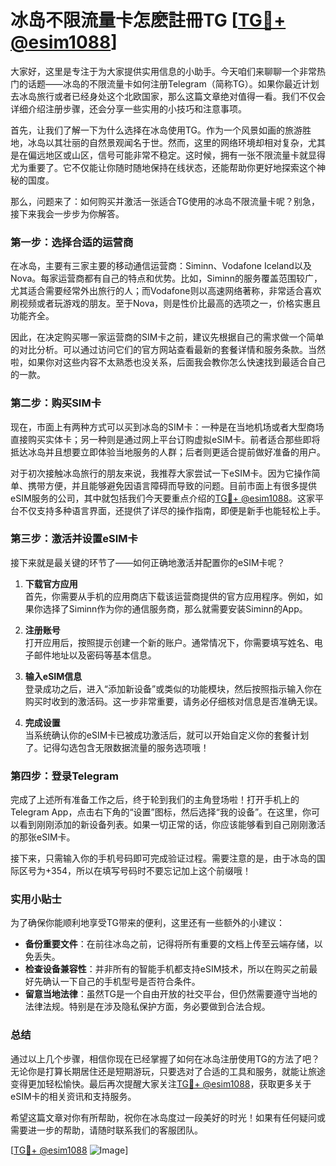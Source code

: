 # 冰岛不限流量卡怎麽註冊TG [[TG💪+ @esim1088](https://t.me/s/esim1088)]

大家好，这里是专注于为大家提供实用信息的小助手。今天咱们来聊聊一个非常热门的话题——冰岛的不限流量卡如何注册Telegram（简称TG）。如果你最近计划去冰岛旅行或者已经身处这个北欧国家，那么这篇文章绝对值得一看。我们不仅会详细介绍注册步骤，还会分享一些实用的小技巧和注意事项。

首先，让我们了解一下为什么选择在冰岛使用TG。作为一个风景如画的旅游胜地，冰岛以其壮丽的自然景观闻名于世。然而，这里的网络环境却相对复杂，尤其是在偏远地区或山区，信号可能非常不稳定。这时候，拥有一张不限流量卡就显得尤为重要了。它不仅能让你随时随地保持在线状态，还能帮助你更好地探索这个神秘的国度。

那么，问题来了：如何购买并激活一张适合TG使用的冰岛不限流量卡呢？别急，接下来我会一步步为你解答。

### 第一步：选择合适的运营商

在冰岛，主要有三家主要的移动通信运营商：Siminn、Vodafone Iceland以及Nova。每家运营商都有自己的特点和优势。比如，Siminn的服务覆盖范围较广，尤其适合需要经常外出旅行的人；而Vodafone则以高速网络著称，非常适合喜欢刷视频或者玩游戏的朋友。至于Nova，则是性价比最高的选项之一，价格实惠且功能齐全。

因此，在决定购买哪一家运营商的SIM卡之前，建议先根据自己的需求做一个简单的对比分析。可以通过访问它们的官方网站查看最新的套餐详情和服务条款。当然啦，如果你对这些内容不太熟悉也没关系，后面我会教你怎么快速找到最适合自己的一款。

### 第二步：购买SIM卡

现在，市面上有两种方式可以买到冰岛的SIM卡：一种是在当地机场或者大型商场直接购买实体卡；另一种则是通过网上平台订购虚拟eSIM卡。前者适合那些即将抵达冰岛并且想要立即体验当地服务的人群；后者则更适合提前做好准备的用户。

对于初次接触冰岛旅行的朋友来说，我推荐大家尝试一下eSIM卡。因为它操作简单、携带方便，并且能够避免因语言障碍而导致的问题。目前市面上有很多提供eSIM服务的公司，其中就包括我们今天要重点介绍的[TG💪+ @esim1088](https://t.me/s/esim1088)。这家平台不仅支持多种语言界面，还提供了详尽的操作指南，即便是新手也能轻松上手。

### 第三步：激活并设置eSIM卡

接下来就是最关键的环节了——如何正确地激活并配置你的eSIM卡呢？

1. **下载官方应用**  
   首先，你需要从手机的应用商店下载该运营商提供的官方应用程序。例如，如果你选择了Siminn作为你的通信服务商，那么就需要安装Siminn的App。

2. **注册账号**  
   打开应用后，按照提示创建一个新的账户。通常情况下，你需要填写姓名、电子邮件地址以及密码等基本信息。

3. **输入eSIM信息**  
   登录成功之后，进入“添加新设备”或类似的功能模块，然后按照指示输入你在购买时收到的激活码。这一步非常重要，请务必仔细核对信息是否准确无误。

4. **完成设置**  
   当系统确认你的eSIM卡已被成功激活后，就可以开始自定义你的套餐计划了。记得勾选包含无限数据流量的服务选项哦！

### 第四步：登录Telegram

完成了上述所有准备工作之后，终于轮到我们的主角登场啦！打开手机上的Telegram App，点击右下角的“设置”图标，然后选择“我的设备”。在这里，你可以看到刚刚添加的新设备列表。如果一切正常的话，你应该能够看到自己刚刚激活的那张eSIM卡。

接下来，只需输入你的手机号码即可完成验证过程。需要注意的是，由于冰岛的国际区号为+354，所以在填写号码时不要忘记加上这个前缀哦！

### 实用小贴士

为了确保你能顺利地享受TG带来的便利，这里还有一些额外的小建议：

- **备份重要文件**：在前往冰岛之前，记得将所有重要的文档上传至云端存储，以免丢失。
- **检查设备兼容性**：并非所有的智能手机都支持eSIM技术，所以在购买之前最好先确认一下自己的手机型号是否符合条件。
- **留意当地法律**：虽然TG是一个自由开放的社交平台，但仍然需要遵守当地的法律法规。特别是在涉及隐私保护方面，务必要做到合法合规。

### 总结

通过以上几个步骤，相信你现在已经掌握了如何在冰岛注册使用TG的方法了吧？无论你是打算长期居住还是短期游玩，只要选对了合适的工具和服务，就能让旅途变得更加轻松愉快。最后再次提醒大家关注[TG💪+ @esim1088](https://t.me/s/esim1088)，获取更多关于eSIM卡的相关资讯和支持服务。

希望这篇文章对你有所帮助，祝你在冰岛度过一段美好的时光！如果有任何疑问或需要进一步的帮助，请随时联系我们的客服团队。  

[[TG💪+ @esim1088](https://t.me/s/esim1088) ![Image](https://i.postimg.cc/4NQfJmqS/Snipaste-2025-05-13-00-14-12.png)]